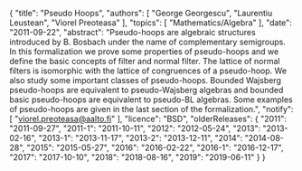 {
    "title": "Pseudo Hoops",
    "authors": [
        "George Georgescu",
        "Laurentiu Leustean",
        "Viorel Preoteasa"
    ],
    "topics": [
        "Mathematics/Algebra"
    ],
    "date": "2011-09-22",
    "abstract": "Pseudo-hoops are algebraic structures introduced by B. Bosbach under the name of complementary semigroups. In this formalization we prove some properties of pseudo-hoops and we define the basic concepts of filter and normal filter. The lattice of normal filters is isomorphic with the lattice of congruences of a pseudo-hoop. We also study some important classes of pseudo-hoops. Bounded Wajsberg pseudo-hoops are equivalent to pseudo-Wajsberg algebras and bounded basic pseudo-hoops are equivalent to pseudo-BL algebras. Some examples of pseudo-hoops are given in the last section of the formalization.",
    "notify": [
        "viorel.preoteasa@aalto.fi"
    ],
    "licence": "BSD",
    "olderReleases": {
        "2011": "2011-09-27",
        "2011-1": "2011-10-11",
        "2012": "2012-05-24",
        "2013": "2013-02-16",
        "2013-1": "2013-11-17",
        "2013-2": "2013-12-11",
        "2014": "2014-08-28",
        "2015": "2015-05-27",
        "2016": "2016-02-22",
        "2016-1": "2016-12-17",
        "2017": "2017-10-10",
        "2018": "2018-08-16",
        "2019": "2019-06-11"
    }
}